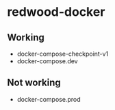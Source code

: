 # redwood-docker

## Working
- docker-compose-checkpoint-v1
- docker-compose.dev

## Not working
- docker-compose.prod
